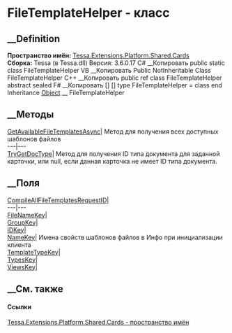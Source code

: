 # FileTemplateHelper - класс
##  __Definition
 **Пространство имён:**
[Tessa.Extensions.Platform.Shared.Cards](N_Tessa_Extensions_Platform_Shared_Cards.htm)  
 **Сборка:** Tessa (в Tessa.dll) Версия: 3.6.0.17
C# __Копировать
     public static class FileTemplateHelper
VB __Копировать
     Public NotInheritable Class FileTemplateHelper
C++ __Копировать
     public ref class FileTemplateHelper abstract sealed
F# __Копировать
     [<AbstractClassAttribute>]
    [<SealedAttribute>]
    type FileTemplateHelper = class end
Inheritance
    [Object](https://learn.microsoft.com/dotnet/api/system.object) __ FileTemplateHelper
##  __Методы
[GetAvailableFileTemplatesAsync](M_Tessa_Extensions_Platform_Shared_Cards_FileTemplateHelper_GetAvailableFileTemplatesAsync.htm)|
Метод для получения всех доступных шаблонов файлов  
---|---  
[TryGetDocType](M_Tessa_Extensions_Platform_Shared_Cards_FileTemplateHelper_TryGetDocType.htm)|
Метод для получения ID типа документа для заданной карточки, или null, если
данная карточка не имеет ID типа документа.  
## __Поля
[CompileAllFileTemplatesRequestID](F_Tessa_Extensions_Platform_Shared_Cards_FileTemplateHelper_CompileAllFileTemplatesRequestID.htm)|  
---|---  
[FileNameKey](F_Tessa_Extensions_Platform_Shared_Cards_FileTemplateHelper_FileNameKey.htm)|  
[GroupKey](F_Tessa_Extensions_Platform_Shared_Cards_FileTemplateHelper_GroupKey.htm)|  
[IDKey](F_Tessa_Extensions_Platform_Shared_Cards_FileTemplateHelper_IDKey.htm)|  
[NameKey](F_Tessa_Extensions_Platform_Shared_Cards_FileTemplateHelper_NameKey.htm)|
Имена свойств шаблонов файлов в Инфо при инициализации клиента  
[TemplateTypeKey](F_Tessa_Extensions_Platform_Shared_Cards_FileTemplateHelper_TemplateTypeKey.htm)|  
[TypesKey](F_Tessa_Extensions_Platform_Shared_Cards_FileTemplateHelper_TypesKey.htm)|  
[ViewsKey](F_Tessa_Extensions_Platform_Shared_Cards_FileTemplateHelper_ViewsKey.htm)|  
## __См. также
#### Ссылки
[Tessa.Extensions.Platform.Shared.Cards - пространство
имён](N_Tessa_Extensions_Platform_Shared_Cards.htm)

